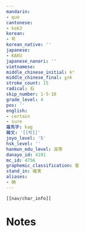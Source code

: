 ```yaml
---
mandarin:
- què
cantonese:
- kok3
korean:
- 확
korean_native: ''
japanese:
- KAKU
japanese_nanori: ''
vietnamese:
middle_chinese_initial: kʰ
middle_chinese_final: ɣʌk
stroke_count: 15
radical: 石
skip_number: 1-5-10
grade_level: 4
pos: ''
english:
- certain
- sure
羅馬字: kag
韓文: '[[칵]]'
joyo_level: '5'
hsk_level: ''
hanmun_edu_level: 高等
danayo_id: 4191
mc_id: 4756
graphemic_classification: 隺
stand_in: 確実
aliases:
- 确
---
```

```meta-bind-embed
[[nav/char_info]]
```

# Notes

